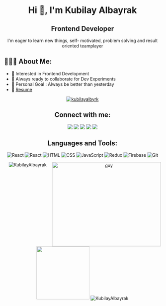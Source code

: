 <h1 align="center">Hi 👋, I'm Kubilay Albayrak</h1>

<h2 align="center" > Frontend Developer </h2>


<p align="center" >I'm eager to learn new things, self- motivated, problem solving and result oriented teamplayer </p>

<h2 align="left">👨🏻‍💻 About Me:</h2>

* 🧐   Interested in Frontend Development 
* 🚀   Always ready to collaborate for Dev Experiments
* 🎯   Personal Goal : Always be better than yesterday
* 📝 [Resume](https://drive.google.com/file/d/1q4KDm6WNgO94sxi6RlcVjdGKnuVbnuG2/view?usp=sharing)


<p align="middle"> <a href="https://twitter.com/kubilayalbyrk" target="blank"><img src="https://img.shields.io/twitter/follow/kubilayalbyrk?logo=twitter&style=for-the-badge" alt="kubilayalbyrk" /></a> </p>

<h2 align="center">Connect with me:</h2>
<p align="center">
  <a href="mailto:skubilayalbayrak@gmail.com?subject=[GitHub]%20🔥%20Prise%20de%20contact&body=Bonjour%20Stan%2C%0A%0AJe%20viens%20vers%20toi%20aujourd%27hui%20apr%C3%A8s%20avoir%20vu%20ton%20profil%20GitHub%20pour%20..."><img src="https://img.shields.io/badge/e‑mail-D14836.svg?style=for-the-badge&logo=GMail&logoColor=white"/></a>
  <a href="https://instagram.com/kubilayalbyrk"><img src="https://img.shields.io/badge/instagram-E4405F.svg?style=for-the-badge&logo=instagram&logoColor=white"/></a>
  <a href="https://medium.com/@skubilayalbayrak/"><img src="https://img.shields.io/badge/medium-9146FF.svg?style=for-the-badge&logo=medium&logoColor=white"/></a>
  <a href="https://www.linkedin.com/in/kubilay-albayrak-193892149/"><img src="https://img.shields.io/badge/linkedin-0077B5.svg?style=for-the-badge&logo=linkedin&logoColor=white"/></a>
 <a href="https://twitter.com/kubilayalbyrk"><img src="https://img.shields.io/badge/twitter-1DA1F2.svg?style=for-the-badge&logo=twitter&logoColor=white"/></a>


<h2 align="center">Languages and Tools:</h2>
<p align="center">
<img alt=React src="https://img.shields.io/badge/React-20232A?style=for-the-badge&logo=react&logoColor=61DAFB" />
<img alt=React Native src="https://img.shields.io/badge/React_Native-20232A?style=for-the-badge&logo=react&logoColor=61DAFB" />
<img alt=HTML src="https://img.shields.io/badge/HTML5-E34F26?style=for-the-badge&logo=html5&logoColor=white" />
<img alt=CSS src="https://img.shields.io/badge/CSS3-1572B6?style=for-the-badge&logo=css3&logoColor=white" />
<img alt=JavaScript src="https://img.shields.io/badge/JavaScript-F7DF1E?style=for-the-badge&logo=javascript&logoColor=black" />
<img alt=Redux src="https://img.shields.io/badge/Redux-593D88?style=for-the-badge&logo=redux&logoColor=white" />
<img alt=Firebase src="https://img.shields.io/badge/firebase-ffca28?style=for-the-badge&logo=firebase&logoColor=white" />
<img alt=Git src="https://img.shields.io/badge/Git-F05032?style=for-the-badge&logo=git&logoColor=white" />
 
</p>


<a align= "center" href="https://github.com/KubilayAlbayrak">
  <img align="right" height="270px" alt="guy" width="350" src="https://i.pinimg.com/originals/e4/26/70/e426702edf874b181aced1e2fa5c6cde.gif" /> </a>
  
<p align="center">
<img src="https://github-readme-stats.vercel.app/api/top-langs/?username=KubilayAlbayrak&layout=compact&hide=html&theme=radical" alt="KubilayAlbayrak"/>
<img height="170em" src="https://github-readme-stats.vercel.app/api?username=KubilayAlbayrak&show_icons=true&theme=radical"/>
<img align="center" src="https://github-readme-streak-stats.herokuapp.com/?user=KubilayAlbayrak&theme=dark" alt="KubilayAlbayrak" />


</p>


